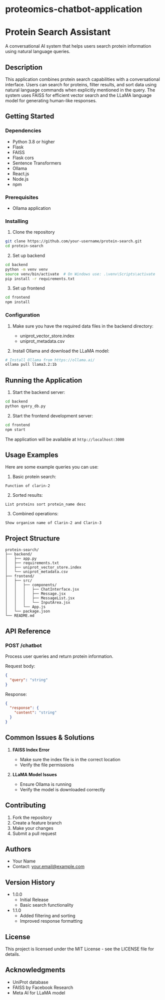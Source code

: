 # proteomics-chatbot-application
# Protein Search Assistant

A conversational AI system that helps users search protein information using natural language queries.

## Description

This application combines protein search capabilities with a conversational interface. Users can search for proteins, filter results, and sort data using natural language commands when explicitly mentioned in the query. The system uses FAISS for efficient vector search and the LLaMA language model for generating human-like responses.

## Getting Started

### Dependencies

* Python 3.8 or higher
* Flask
* FAISS
* Flask cors
* Sentence Transformers
* Ollama
* React.js
* Node.js
* npm

### Prerequisites

* Ollama application

### Installing

1. Clone the repository
```bash
git clone https://github.com/your-username/protein-search.git
cd protein-search
```

2. Set up backend
```bash
cd backend
python -m venv venv
source venv/bin/activate  # On Windows use: .\venv\Scripts\activate
pip install -r requirements.txt
```

3. Set up frontend
```bash
cd frontend
npm install
```

### Configuration

1. Make sure you have the required data files in the backend directory:
   * uniprot_vector_store.index
   * uniprot_metadata.csv

2. Install Ollama and download the LLaMA model:
```bash
# Install Ollama from https://ollama.ai/
ollama pull llama3.2:1b
```

## Running the Application

1. Start the backend server:
```bash
cd backend
python qyery_db.py
```

2. Start the frontend development server:
```bash
cd frontend
npm start
```

The application will be available at `http://localhost:3000`

## Usage Examples

Here are some example queries you can use:

1. Basic protein search:
```
Function of clarin-2
```

2. Sorted results:
```
List proteins sort protein_name desc
```

3. Combined operations:
```
Show organism name of Clarin-2 and Clarin-3
```


## Project Structure

```
protein-search/
├── backend/
│   ├── app.py
│   ├── requirements.txt
│   ├── uniprot_vector_store.index
│   └── uniprot_metadata.csv
├── frontend/
│   ├── src/
│   │   ├── components/
│   │   │   ├── ChatInterface.jsx
│   │   │   ├── Message.jsx
│   │   │   ├── MessageList.jsx
│   │   │   └── InputArea.jsx
│   │   └── App.js
│   └── package.json
└── README.md
```

## API Reference

### POST /chatbot
Process user queries and return protein information.

Request body:
```json
{
  "query": "string"
}
```

Response:
```json
{
  "response": {
    "content": "string"
  }
}
```

## Common Issues & Solutions

1. **FAISS Index Error**
   * Make sure the index file is in the correct location
   * Verify the file permissions

2. **LLaMA Model Issues**
   * Ensure Ollama is running
   * Verify the model is downloaded correctly

## Contributing

1. Fork the repository
2. Create a feature branch
3. Make your changes
4. Submit a pull request

## Authors

* Your Name
* Contact: your.email@example.com

## Version History

* 1.0.0
    * Initial Release
    * Basic search functionality
* 1.1.0
    * Added filtering and sorting
    * Improved response formatting

## License

This project is licensed under the MIT License - see the LICENSE file for details.

## Acknowledgments

* UniProt database
* FAISS by Facebook Research
* Meta AI for LLaMA model
